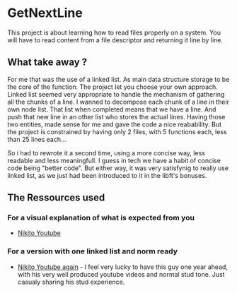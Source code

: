 # GetNextLine

This project is about learning how to read files properly on a system.
You will have to read content from a file descriptor and returning it line by line.


## What take away ?

For me that was the use of a linked list. As main data structure storage to be the core of the function. 
The project let you choose your own approach. Linked list seemed very appropriate to handle the mechanism of gathering all the chunks of a line.
I wanned to decompose each chunk of a line in their own node list. That list when completed means that we have a line. And push that new line in an other list who stores the actual lines.
Having those two entities, made sense for me and gave the code a nice reabability. But the project is constrained by having only 2 files, with 5 functions each, less than 25 lines each...

So i had to rewrote it a second time, using a more concise way, less readable and less meaningfull. I guess in tech we have a habit of concise code being "better code".
But either way, it was very satisfynig to really use linked list, as we just had been introduced to it in the libft's bonuses.


## The Ressources used

### For a visual explanation of what is expected from you

-   [Nikito Youtube](https://www.youtube.com/watch?v=-Mt2FdJjVno&)

### For a version with one linked list and norm ready

-   [Nikito Youtube again](https://www.youtube.com/watch?v=xgDSXNOHTIA) - I feel very lucky to have this guy one year ahead, with his very well produced youtube videos and normal stud tone. Just casualy sharing his stud experience.
